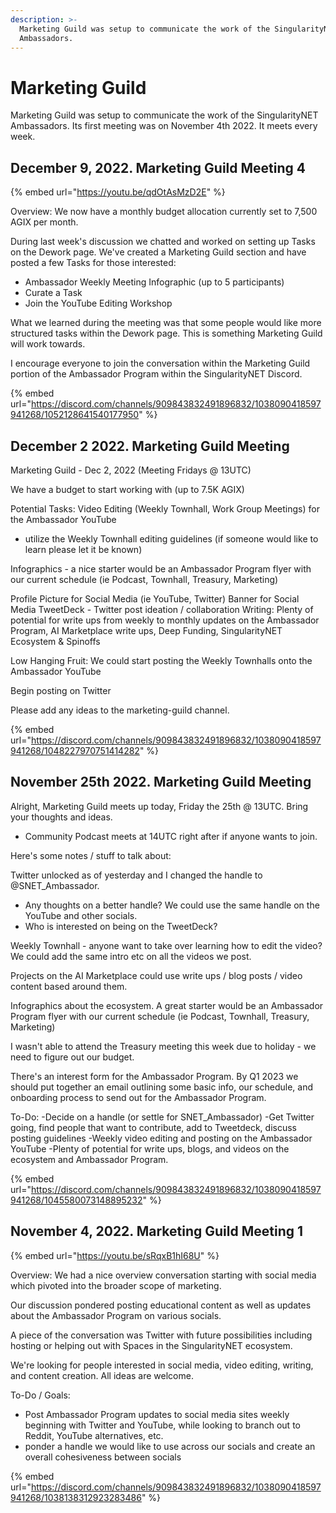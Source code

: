 ```yaml
---
description: >-
  Marketing Guild was setup to communicate the work of the SingularityNET
  Ambassadors.
---
```


# Marketing Guild

Marketing Guild was setup to communicate the work of the SingularityNET Ambassadors. Its first meeting was on November 4th 2022. It meets every week.&#x20;

## December 9, 2022. Marketing Guild Meeting 4

{% embed url="https://youtu.be/qdOtAsMzD2E" %}

Overview: We now have a monthly budget allocation currently set to 7,500 AGIX per month.

During last week's discussion we chatted and worked on setting up Tasks on the Dework page. We've created a Marketing Guild section and have posted a few Tasks for those interested:

* Ambassador Weekly Meeting Infographic (up to 5 participants)
* Curate a Task
* Join the YouTube Editing Workshop

What we learned during the meeting was that some people would like more structured tasks within the Dework page. This is something Marketing Guild will work towards.

I encourage everyone to join the conversation within the Marketing Guild portion of the Ambassador Program within the SingularityNET Discord.

{% embed url="https://discord.com/channels/909843832491896832/1038090418597941268/1052128641540177950" %}

## December 2 2022. Marketing Guild Meeting

Marketing Guild - Dec 2, 2022 (Meeting Fridays @ 13UTC)

We have a budget to start working with (up to 7.5K AGIX)

Potential Tasks: Video Editing (Weekly Townhall, Work Group Meetings) for the Ambassador YouTube

* utilize the Weekly Townhall editing guidelines (if someone would like to learn please let it be known)

Infographics - a nice starter would be an Ambassador Program flyer with our current schedule (ie Podcast, Townhall, Treasury, Marketing)

Profile Picture for Social Media (ie YouTube, Twitter) Banner for Social Media TweetDeck - Twitter post ideation / collaboration Writing: Plenty of potential for write ups from weekly to monthly updates on the Ambassador Program, AI Marketplace write ups, Deep Funding, SingularityNET Ecosystem & Spinoffs

Low Hanging Fruit: We could start posting the Weekly Townhalls onto the Ambassador YouTube

Begin posting on Twitter

Please add any ideas to the marketing-guild channel.

{% embed url="https://discord.com/channels/909843832491896832/1038090418597941268/1048227970751414282" %}

## November 25th 2022. Marketing Guild Meeting

Alright, Marketing Guild meets up today, Friday the 25th @ 13UTC. Bring your thoughts and ideas.

* Community Podcast meets at 14UTC right after if anyone wants to join.

Here's some notes / stuff to talk about:

Twitter unlocked as of yesterday and I changed the handle to @SNET\_Ambassador.

* Any thoughts on a better handle? We could use the same handle on the YouTube and other socials.
* Who is interested on being on the TweetDeck?

Weekly Townhall - anyone want to take over learning how to edit the video? We could add the same intro etc on all the videos we post.

Projects on the AI Marketplace could use write ups / blog posts / video content based around them.

Infographics about the ecosystem. A great starter would be an Ambassador Program flyer with our current schedule (ie Podcast, Townhall, Treasury, Marketing)

I wasn't able to attend the Treasury meeting this week due to holiday - we need to figure out our budget.

There's an interest form for the Ambassador Program. By Q1 2023 we should put together an email outlining some basic info, our schedule, and onboarding process to send out for the Ambassador Program.

To-Do: -Decide on a handle (or settle for SNET\_Ambassador) -Get Twitter going, find people that want to contribute, add to Tweetdeck, discuss posting guidelines -Weekly video editing and posting on the Ambassador YouTube -Plenty of potential for write ups, blogs, and videos on the ecosystem and Ambassador Program.

{% embed url="https://discord.com/channels/909843832491896832/1038090418597941268/1045580073148895232" %}

## November 4, 2022. Marketing Guild Meeting 1

{% embed url="https://youtu.be/sRqxB1hI68U" %}

Overview: We had a nice overview conversation starting with social media which pivoted into the broader scope of marketing.

Our discussion pondered posting educational content as well as updates about the Ambassador Program on various socials.

A piece of the conversation was Twitter with future possibilities including hosting or helping out with Spaces in the SingularityNET ecosystem.

We're looking for people interested in social media, video editing, writing, and content creation. All ideas are welcome.&#x20;

To-Do / Goals:

* Post Ambassador Program updates to social media sites weekly beginning with Twitter and YouTube, while looking to branch out to Reddit, YouTube alternatives, etc.
* ponder a handle we would like to use across our socials and create an overall cohesiveness between socials

{% embed url="https://discord.com/channels/909843832491896832/1038090418597941268/1038138312923283486" %}
